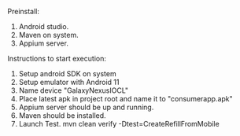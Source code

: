 Preinstall:

1. Android studio.
2. Maven on system.
3. Appium server.

Instructions to start execution:

1. Setup android SDK on system
2. Setup emulator with Android 11
3. Name device "GalaxyNexusIOCL"
4. Place latest apk in project root and name it to "consumerapp.apk"
5. Appium server should be up and running.
6. Maven should be installed.
7. Launch Test. mvn clean verify -Dtest=CreateRefillFromMobile